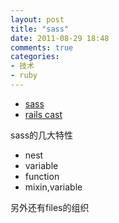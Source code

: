```yaml
---
layout: post
title: "sass"
date: 2011-08-29 18:48
comments: true
categories: 
- 技术
- ruby
---
```


* [sass](http://sass-lang.com/tutorial.html)
* [rails cast](http://railscasts.com/episodes/268-sass-basics)

sass的几大特性

* nest
* variable
* function
* mixin,variable

另外还有files的组织